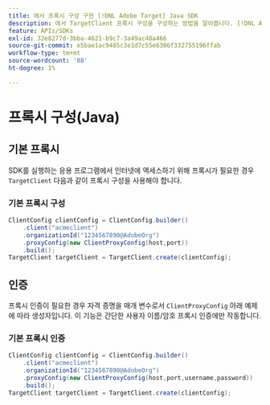 ```yaml
---
title: 에서 프록시 구성 구현 [!DNL Adobe Target] Java SDK
description: 에서 TargetClient 프록시 구성을 구성하는 방법을 알아봅니다. [!DNL Adobe Target] Java SDK.
feature: APIs/SDKs
exl-id: 32e8277d-3bba-4621-b9c7-3a49ac48a466
source-git-commit: e5bae1ac9485c3e1d7c55e6386f332755196ffab
workflow-type: tm+mt
source-wordcount: '88'
ht-degree: 1%

---
```


# 프록시 구성(Java)

## 기본 프록시

SDK를 실행하는 응용 프로그램에서 인터넷에 액세스하기 위해 프록시가 필요한 경우 `TargetClient` 다음과 같이 프록시 구성을 사용해야 합니다.

### 기본 프록시 구성

```java {line-numbers="true"}
ClientConfig clientConfig = ClientConfig.builder()
    .client("acmeclient")
    .organizationId("1234567890@AdobeOrg")
    .proxyConfig(new ClientProxyConfig(host,port))
    .build();
TargetClient targetClient = TargetClient.create(clientConfig);
```

## 인증

프록시 인증이 필요한 경우 자격 증명을 매개 변수로서 `ClientProxyConfig` 아래 예제에 따라 생성자입니다. 이 기능은 간단한 사용자 이름/암호 프록시 인증에만 작동합니다.

### 기본 프록시 인증

```java {line-numbers="true"}
ClientConfig clientConfig = ClientConfig.builder()
    .client("acmeclient")
    .organizationId("1234567890@AdobeOrg")
    .proxyConfig(new ClientProxyConfig(host,port,username,password))
    .build();
TargetClient targetClient = TargetClient.create(clientConfig);
```
